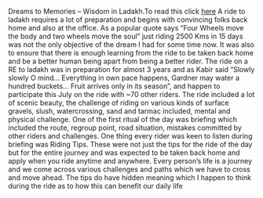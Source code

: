 Dreams to Memories – Wisdom in Ladakh.To read this click [here](Himalayan_Odyssey/HO.md)
A ride to ladakh requires a lot of preparation and begins with convincing folks back home and also at the office. 
As a popular quote says “Four Wheels move the body and two wheels move the soul” just riding 2500 Kms in 15 days was not the only objective
of the dream I had for some time now. 
It was also to ensure that there is enough learning from the ride to be taken 
back home and be a better human being apart from being a better rider.
The ride on a RE to ladakh was in preparation for almost 3 years
and as Kabir said “Slowly slowly O mind... 
Everything in own pace happens, Gardner may water a hundred buckets...
Fruit arrives only in its season”, 
and happen to participate this July on the ride with ~70 other riders.
The ride included a lot of scenic beauty,
the challenge of riding on various kinds of surface gravels,
slush, watercrossing, sand and tarmac included,
mental and physical challenge. 
One of the first ritual of the day was briefing which included the route,
regroup point, road situation, mistakes committed by other riders and challenges.
One thing every rider was keen to listen during briefing was Riding Tips.
These were not just the tips for the ride of the day but
for the entire journey and was expected to be taken back home
and apply when you ride anytime and anywhere. 
Every person’s life is a journey and we come across various challenges
and paths which we have to cross and move ahead. 
The tips do have hidden meaning which I happen to think during
the ride as to how this can benefit our daily life

